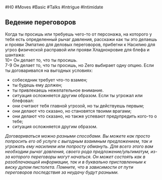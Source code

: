 #H0 #Moves #Basic #Talks #Intrigue #Intimidate 
## Ведение переговоров
Когда ты просишь или требуешь чего-то от персонажа, на которого у тебя есть определенный рычаг давления, расскажи как ты это делаешь и прояви Эмпатию для деловых переговоров, прибегни к Насилию для угроз физической расправой или прояви Хладнокровие для блефа и шантажа:  
10+ Он делает то, что ты просишь.  
7-9 Он делает то, что ты просишь, но Zero выбирает одну опцию.
Если ты договаривался на выгодных условиях:
- собеседник требует что-то взамен;
- ты будешь ему должен;
- ты привлекаешь нежелательное внимание.
- ситуация осложняется другим образом.
Если ты угрожал или блефовал:
- они считают тебя главной угрозой, но ты действуешь первым;
- они делают что сказано, но становятся твоими врагами;
- они делают что сказано, но также успевают предупредить кого-то о тебе;
- ситуация осложняется другим образом.

*Договариваться можно разными способами. Вы можете как просто попросить его об услуге с выгодным взаимным предложением, так и угрожать ему насилием или попросту обмануть. Для всего этого вам необходим рычаг давления, своего рода предложение/ультиматум, из-за которого переговоры могут начаться. Он может состоять как в разоблачающей информации, так и в буквально приставленным к виску дулом пистолета. Помните, что в зависимости от пути переговоров последствия за неудачу будут разными.*